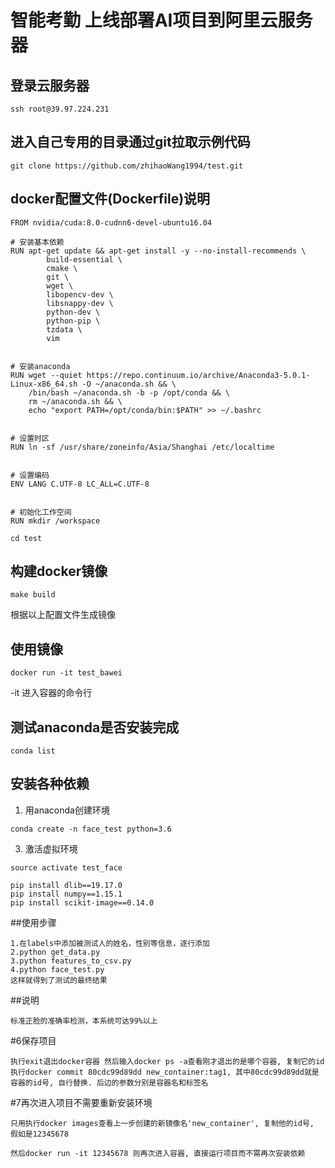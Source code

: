 # 智能考勤 上线部署AI项目到阿里云服务器

## 登录云服务器

`ssh root@39.97.224.231`


## 进入自己专用的目录通过git拉取示例代码

`git clone https://github.com/zhihaoWang1994/test.git`



## docker配置文件(Dockerfile)说明

```
FROM nvidia/cuda:8.0-cudnn6-devel-ubuntu16.04

# 安装基本依赖
RUN apt-get update && apt-get install -y --no-install-recommends \
        build-essential \
        cmake \
        git \
        wget \
        libopencv-dev \
        libsnappy-dev \
        python-dev \
        python-pip \
        tzdata \
        vim


# 安装anaconda 
RUN wget --quiet https://repo.continuum.io/archive/Anaconda3-5.0.1-Linux-x86_64.sh -O ~/anaconda.sh && \
    /bin/bash ~/anaconda.sh -b -p /opt/conda && \
    rm ~/anaconda.sh && \
    echo "export PATH=/opt/conda/bin:$PATH" >> ~/.bashrc


# 设置时区
RUN ln -sf /usr/share/zoneinfo/Asia/Shanghai /etc/localtime


# 设置编码
ENV LANG C.UTF-8 LC_ALL=C.UTF-8


# 初始化工作空间
RUN mkdir /workspace

```

`cd test`


## 构建docker镜像

`make build`

根据以上配置文件生成镜像

## 使用镜像

`docker run -it test_bawei`

-it 进入容器的命令行

## 测试anaconda是否安装完成

`conda list`

## 安装各种依赖


1. 用anaconda创建环境

```
conda create -n face_test python=3.6
```

3. 激活虚拟环境

`source activate test_face` 

```
pip install dlib==19.17.0
pip install numpy==1.15.1
pip install scikit-image==0.14.0

```
##使用步骤
```
1.在labels中添加被测试人的姓名，性别等信息，逐行添加
2.python get_data.py
3.python features_to_csv.py
4.python face_test.py
这样就得到了测试的最终结果

```
##说明
```
标准正脸的准确率检测，本系统可达99%以上

```
#6保存项目
```
执行exit退出docker容器 然后输入docker ps -a查看刚才退出的是哪个容器, 复制它的id 执行docker commit 80cdc99d89dd new_container:tag1, 其中80cdc99d89dd就是容器的id号, 自行替换. 后边的参数分别是容器名和标签名

```
#7再次进入项目不需要重新安装环境
```
只用执行docker images查看上一步创建的新镜像名'new_container', 复制他的id号, 假如是12345678

然后docker run -it 12345678 则再次进入容器, 直接运行项目而不需再次安装依赖

```
